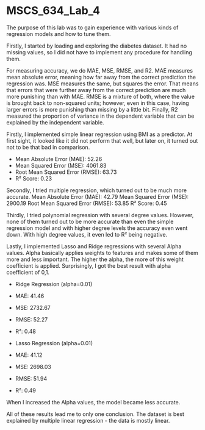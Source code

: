 # MSCS_634_Lab_4

The purpose of this lab was to gain experience with various kinds of regression models and how to tune them. 

Firstly, I started by loading and exploring the diabetes dataset. It had no missing values, so I did not have to implement any procedure for handling them.

For measuring accuracy, we do MAE, MSE, RMSE, and R2. MAE measures mean absolute error, meaning how far away from the correct prediction the regression was. MSE measures the same, but squares the error. That means that errors that were further away from the correct prediction are much more punishing than with MAE. RMSE is a mixture of both, where the value is brought back to non-squared units; however, even in this case, having larger errors is more punishing than missing by a little bit. Finally, R2 measured the proportion of variance in the dependent variable that can be explained by the independent variable. 

Firstly, I implemented simple linear regression using BMI as a predictor. At first sight, it looked like it did not perform that well, but later on, it turned out not to be that bad in comparison. 
- Mean Absolute Error (MAE): 52.26
- Mean Squared Error (MSE): 4061.83
- Root Mean Squared Error (RMSE): 63.73
- R² Score: 0.23

Secondly, I tried multiple regression, which turned out to be much more accurate. 
Mean Absolute Error (MAE): 42.79
Mean Squared Error (MSE): 2900.19
Root Mean Squared Error (RMSE): 53.85
R² Score: 0.45

Thirdly, I tried polynomial regression with several degree values. However, none of them turned out to be more accurate than even the simple regression model and with higher degree levels the accuracy even went down. With high degree values, it even led to R² being negative. 

Lastly, I implemented Lasso and Ridge regressions with several Alpha values. Alpha basically applies weights to features and makes some of them more and less important. The higher the alpha, the more of this weight coefficient is applied. Surprisingly, I got the best result with alpha coefficient of 0,1.

- Ridge Regression (alpha=0.01)
- MAE: 41.46
- MSE: 2732.67
- RMSE: 52.27
- R²: 0.48


- Lasso Regression (alpha=0.01)
- MAE: 41.12
- MSE: 2698.03
- RMSE: 51.94
- R²: 0.49

When I increased the Alpha values, the model became less accurate.

All of these results lead me to only one conclusion. The dataset is best explained by multiple linear regression - the data is mostly linear. 
